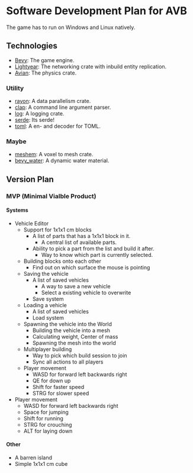 # Software Development Plan for AVB

The game has to run on Windows and Linux natively.

## Technologies

- [Bevy](https://bevy.org): The game engine.
- [Lightyear](https://crates.io/crates/lightyear): The networking crate with inbuild entity replication.
- [Avian](https://crates.io/crates/avian3d): The physics crate.

### Utility

- [rayon](https://crates.io/crates/rayon): A data parallelism crate.
- [clap](https://crates.io/crates/clap): A command line argument parser.
- [log](https://crates.io/crates/log): A logging crate.
- [serde](https://crates.io/crates/serde): Its serde!
- [toml](https://crates.io/crates/toml): A en- and decoder for TOML.

### Maybe

- [meshem](https://crates.io/crates/bevy_meshem): A voxel to mesh crate.
- [bevy_water](https://crates.io/crates/bevy_water): A dynamic water material.

## Version Plan

### MVP (Minimal Vialble Product)

#### Systems

- Vehicle Editor
    - Support for 1x1x1 cm blocks
        - A list of parts that has a 1x1x1 block in it.
            - A central list of available parts.
        - Ability to pick a part from the list and build it after.
            - Way to know which part is currently selected.
    - Building blocks onto each other
        - Find out on which surface the mouse is pointing
    - Saving the vehicle
        - A list of saved vehicles
            - A way to save a new vehicle
            - Select a existing vehicle to overwrite
        - Save system
    - Loading a vehicle
        - A list of saved vehicles
        - Load system
    - Spawning the vehicle into the World
        - Building the vehicle into a mesh
        - Calculating weight, Center of mass
        - Spawning the mesh into the world
    - Multiplayer building
        - Way to pick which build session to join
        - Sync all actions to all players
    - Player movement
        - WASD for forward left backwards right
        - QE for down up
        - Shift for faster speed
        - STRG for slower speed
- Player movement
    - WASD for forward left backwards right
    - Space for jumping
    - Shift for running
    - STRG for crouching
    - ALT for laying down

#### Other

- A barren island
- Simple 1x1x1 cm cube